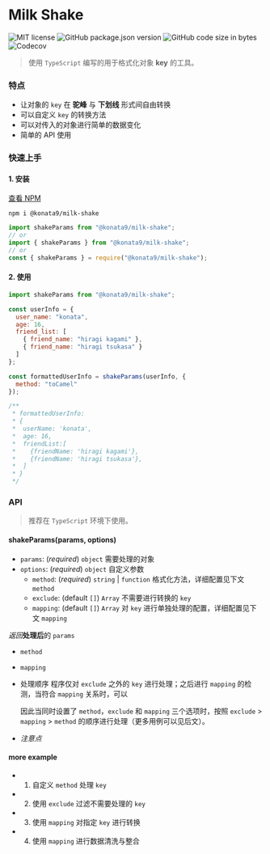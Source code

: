 # Milk Shake

![MIT license](https://img.shields.io/badge/license-MIT-brightgreen.svg) ![GitHub package.json version](https://img.shields.io/github/package-json/v/Konata9/milk-shake.svg) ![GitHub code size in bytes](https://img.shields.io/github/languages/code-size/Konata9/milk-shake.svg) ![Codecov](https://img.shields.io/codecov/c/gh/Konata9/milk-shake.svg)

> 使用 `TypeScript` 编写的用于格式化对象 **key** 的工具。

### 特点

- 让对象的 `key` 在 **驼峰** 与 **下划线** 形式间自由转换
- 可以自定义 `key` 的转换方法
- 可以对传入的对象进行简单的数据变化
- 简单的 API 使用

### 快速上手

#### 1. 安装

[查看 NPM](https://www.npmjs.com/package/@konata9/milk-shake)

```shell
npm i @konata9/milk-shake
```

```javascript
import shakeParams from "@konata9/milk-shake";
// or
import { shakeParams } from "@konata9/milk-shake";
// or
const { shakeParams } = require("@konata9/milk-shake");
```

#### 2. 使用

```javascript
import shakeParams from "@konata9/milk-shake";

const userInfo = {
  user_name: "konata",
  age: 16,
  friend_list: [
    { friend_name: "hiragi kagami" },
    { friend_name: "hiragi tsukasa" }
  ]
};

const formattedUserInfo = shakeParams(userInfo, {
  method: "toCamel"
});

/**
 * formattedUserInfo:
 * {
 *  userName: 'konata',
 *  age: 16,
 *  friendList:[
 *    {friendName: 'hiragi kagami'},
 *    {friendName: 'hiragi tsukasa'},
 *  ]
 * }
 */
```

### API

> 推荐在 `TypeScript` 环境下使用。

#### shakeParams(params, options)

- `params`: (_required_) `object` 需要处理的对象
- `options`: (_required_) `object` 自定义参数
  - `method`: (_required_) `string` | `function` 格式化方法，详细配置见下文 `method`
  - `exclude`: (default `[]`) `Array` 不需要进行转换的 `key`
  - `mapping`: (default `[]`) `Array` 对 `key` 进行单独处理的配置，详细配置见下文 `mapping`

_返回_**处理后**的 `params`

- `method`

- `mapping`

- 处理顺序
  程序仅对 `exclude` 之外的 `key` 进行处理；之后进行 `mapping` 的检测，当符合 `mapping` 关系时，可以

  因此当同时设置了 `method`，`exclude` 和 `mapping` 三个选项时，按照 `exclude` > `mapping` > `method` 的顺序进行处理（更多用例可以见后文）。

- _注意点_

#### more example

- 1. 自定义 `method` 处理 `key`
- 2. 使用 `exclude` 过滤不需要处理的 `key`
- 3. 使用 `mapping` 对指定 `key` 进行转换
- 4. 使用 `mapping` 进行数据清洗与整合
